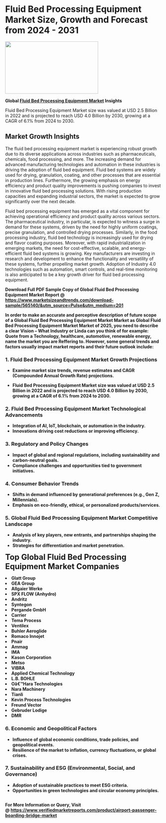<H1>Fluid Bed Processing Equipment Market Size, Growth and Forecast from 2024 - 2031</H1><img class="aligncenter size-medium wp-image-584254" src="https://thirdeyenews.in/wp-content/uploads/2024/09/Global-Market-Research-300x168.jpeg" alt="" width="300" height="168" /><p><strong>Global&nbsp;<a href="https://www.marketsizeandtrends.com/download-sample/565140/&amp;utm_source=Pulse&amp;utm_medium=201">Fluid Bed Processing Equipment Market</a> Insights</strong></p><p>Fluid Bed Processing Equipment Market size was valued at USD 2.5 Billion in 2022 and is projected to reach USD 4.0 Billion by 2030, growing at a CAGR of 6.1% from 2024 to 2030.</p><p><h2>Market Growth Insights</h2> <p>The fluid bed processing equipment market is experiencing robust growth due to its diverse applications across industries such as pharmaceuticals, chemicals, food processing, and more. The increasing demand for advanced manufacturing technologies and automation in these industries is driving the adoption of fluid bed equipment. Fluid bed systems are widely used for drying, granulation, coating, and other processes that are essential in production lines. Furthermore, the growing emphasis on energy efficiency and product quality improvements is pushing companies to invest in innovative fluid bed processing solutions. With rising production capacities and expanding industrial sectors, the market is expected to grow significantly over the next decade.</p> <p><strong></strong></p> <p>Fluid bed processing equipment has emerged as a vital component for achieving operational efficiency and product quality across various sectors. The pharmaceutical industry, in particular, is expected to witness a surge in demand for these systems, driven by the need for highly uniform coatings, precise granulation, and controlled drying processes. Similarly, in the food processing industry, fluid bed technology is increasingly used for drying and flavor coating purposes. Moreover, with rapid industrialization in emerging markets, the need for cost-effective, scalable, and energy-efficient fluid bed systems is growing. Key manufacturers are investing in research and development to enhance the functionality and versatility of these systems, further propelling market growth. Adoption of Industry 4.0 technologies such as automation, smart controls, and real-time monitoring is also anticipated to be a key growth driver for fluid bed processing equipment.</p> <p><strong></p><p><span class=""><strong>Download Full PDF Sample Copy of Global Fluid Bed Processing Equipment Market Report</strong> @ <a href="https://www.marketsizeandtrends.com/download-sample/565140/&amp;utm_source=Pulse&amp;utm_medium=201" target="_blank">https://www.marketsizeandtrends.com/download-sample/565140/&amp;utm_source=Pulse&amp;utm_medium=201</a></span></p><p>In order to make an accurate and perceptive description of future scope of a Global&nbsp;Fluid Bed Processing Equipment Market Market as Global&nbsp;Fluid Bed Processing Equipment Market Market of 2025, you need to describe a clear Vision &ndash; What Industry or Linda can you think of for example: Quote from a Technology, healthcare, automotive, renewable energy, name the market you are Reffering to. However, some general trends and factors usually impact market reports and their future outlook include:</p><h3>1.&nbsp;<strong>Fluid Bed Processing Equipment Market Growth Projections</strong></h3><ul><li>Examine market size trends, revenue estimates and CAGR (Compounded Annual Growth Rate) projections.</li><li><p>Fluid Bed Processing Equipment Market size was valued at USD 2.5 Billion in 2022 and is projected to reach USD 4.0 Billion by 2030, growing at a CAGR of 6.1% from 2024 to 2030.</p></li></ul><h3>2.&nbsp;<strong>Fluid Bed Processing Equipment Market Technological Advancements</strong></h3><ul><li>Integration of AI, IoT, blockchain, or automation in the industry.</li><li>Innovations driving cost reductions or improving efficiency.</li></ul><h3>3.&nbsp;<strong>Regulatory and Policy Changes</strong></h3><ul><li>Impact of global and regional regulations, including sustainability and carbon-neutral goals.</li><li>Compliance challenges and opportunities tied to government initiatives.</li></ul><h3>4.&nbsp;<strong>Consumer Behavior Trends</strong></h3><ul><li>Shifts in demand influenced by generational preferences (e.g., Gen Z, Millennials).</li><li>Emphasis on eco-friendly, ethical, or personalized products/services.</li></ul><h3>5.&nbsp;<strong>Global Fluid Bed Processing Equipment Market Competitive Landscape</strong></h3><ul><li>Analysis of key players, new entrants, and partnerships shaping the industry.</li><li>Strategies for differentiation and market penetration.</li></ul><p data-pm-slice="1 1 []"><span style="color: inherit; font-family: inherit; font-size: 25px;">Top Global Fluid Bed Processing Equipment Market Companies</span></p><div class="" data-test-id=""><p><li>Glatt Group</li><li> GEA Group</li><li> Allgaier Werke</li><li> SPX FLOW (Anhydro)</li><li> Andritz</li><li> Syntegon</li><li> Pergande GmbH</li><li> Carrier</li><li> Tema Process</li><li> Ventilex</li><li> Buhler Aeroglide</li><li> Romaco Innojet</li><li> Pnair</li><li> Ammag</li><li> IMA</li><li> Kason Corporation</li><li> Metso</li><li> VIBRA</li><li> Applied Chemical Technology</li><li> L.B. BOHLE</li><li> Oâ€™Hara Technologies</li><li> Nara Machinery</li><li> Tianli</li><li> Kevin Process Technologies</li><li> Freund Vector</li><li> Gebruder Lodige</li><li> DMR</li></p></div><h3>6.&nbsp;<strong>Economic and Geopolitical Factors</strong></h3><ul><li>Influence of global economic conditions, trade policies, and geopolitical events.</li><li>Resilience of the market to inflation, currency fluctuations, or global crises.</li></ul><h3>7.&nbsp;<strong>Sustainability and ESG (Environmental, Social, and Governance)</strong></h3><ul><li>Adoption of sustainable practices to meet ESG criteria.</li><li>Opportunities in green technologies and circular economy principles.</li></ul><h2><strong style="font-size: 14px;">For More Information or Query, Visit @&nbsp;</strong><a style="background-color: #ffffff; font-size: 14px;" href="https://www.marketsizeandtrends.com/report/fluid-bed-processing-equipment-market/" target="_blank">https://www.verifiedmarketreports.com/product/airport-passenger-boarding-bridge-market</a></h2>
